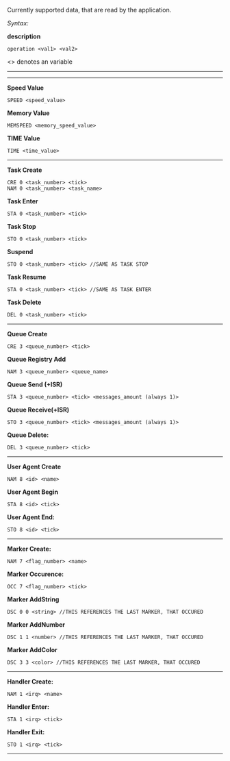 Currently supported data, that are read by the application.

*Syntax:*

**description**

	operation <val1> <val2>

<> denotes an variable

-------------------------------------------------------------------------
-------------------------------------------------------------------------
**Speed Value**

	SPEED <speed_value>
	
**Memory Value**

	MEMSPEED <memory_speed_value>
	
**TIME Value**

	TIME <time_value>
		


-------------------------------------------------------------------------

**Task Create**

	CRE 0 <task_number> <tick>            
	NAM 0 <task_number> <task_name>
	
**Task Enter**   

	STA 0 <task_number> <tick>
**Task Stop**			

	STO 0 <task_number> <tick>
**Suspend**		

	STO 0 <task_number> <tick> //SAME AS TASK STOP
**Task Resume**	

	STA 0 <task_number> <tick> //SAME AS TASK ENTER
**Task Delete**		

	DEL 0 <task_number> <tick>

-------------------------------------------------------------------------

**Queue Create**	

	CRE 3 <queue_number> <tick>
**Queue Registry Add**
	
	NAM 3 <queue_number> <queue_name>
**Queue Send (+ISR)**	
	
	STA 3 <queue_number> <tick> <messages_amount (always 1)>
**Queue Receive(+ISR)**	
	
	STO 3 <queue_number> <tick> <messages_amount (always 1)>  
**Queue Delete:**	
	
	DEL 3 <queue_number> <tick>

-------------------------------------------------------------------------

**User Agent Create**	

	NAM 8 <id> <name>
**User Agent Begin**	

	STA 8 <id> <tick>
**User Agent End:**  	

	STO 8 <id> <tick>

-------------------------------------------------------------------------

**Marker Create:** 		

	NAM 7 <flag_number> <name>
**Marker Occurence:**	 	

	OCC 7 <flag_number> <tick>

**Marker AddString**	

	DSC 0 0 <string> //THIS REFERENCES THE LAST MARKER, THAT OCCURED
	
**Marker AddNumber**

	DSC 1 1 <number> //THIS REFERENCES THE LAST MARKER, THAT OCCURED
	
**Marker AddColor**    

	DSC 3 3 <color> //THIS REFERENCES THE LAST MARKER, THAT OCCURED

-------------------------------------------------------------------------

**Handler Create:** 	

	NAM 1 <irq> <name>
**Handler Enter:** 		
	
	STA 1 <irq> <tick>
**Handler Exit:**
	
	STO 1 <irq> <tick>

-------------------------------------------------------------------------


